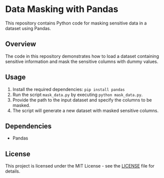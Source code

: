# Data Masking with Pandas

This repository contains Python code for masking sensitive data in a dataset using Pandas.

## Overview

The code in this repository demonstrates how to load a dataset containing sensitive information and mask the sensitive columns with dummy values.

## Usage

1. Install the required dependencies: `pip install pandas`
2. Run the script `mask_data.py` by executing `python mask_data.py`.
3. Provide the path to the input dataset and specify the columns to be masked.
4. The script will generate a new dataset with masked sensitive columns.

## Dependencies

- Pandas

## License

This project is licensed under the MIT License - see the [LICENSE](LICENSE) file for details.
